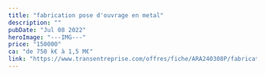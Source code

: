 ```yaml
---
title: "fabrication pose d'ouvrage en metal"
description: ""
pubDate: "Jul 08 2022"
heroImage: "---IMG---"
price: "150000"
ca: "de 750 k€ à 1,5 M€"
link: "https://www.transentreprise.com/offres/fiche/ARA240308P/fabrication-pose-douvrage-en-metal/rhone-alpes"
---
```


